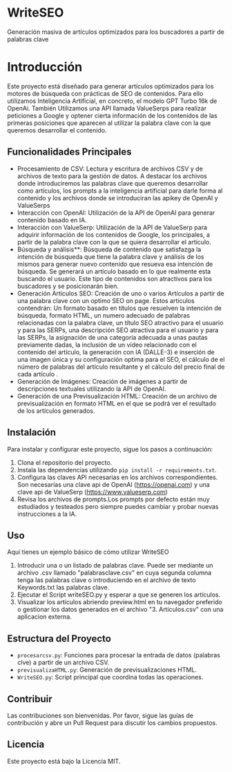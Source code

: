 # WriteSEO
Generación masiva de artículos optimizados para los buscadores a partir de palabras clave 
# Introducción
 Este proyecto está diseñado para generar artículos optimizados para los motores de búsqueda con prácticas de SEO de contenidos. Para ello utilizamos Inteligencia Artificial, en concreto, el modelo GPT Turbo 16k de OpenAi. También Utilizamos una API llamada ValueSerps para realizar peticiones a Google y optener cierta información de los contenidos de las primeras posiciones que aparecen al utilizar la palabra clave con la que queremos desarrollar el contenido.
 
 ## Funcionalidades Principales
 - Procesamiento de CSV: Lectura y escritura de archivos CSV y de archivos de texto para la gestión de datos. A destacar los archivos donde introduciremos las palabras clave que queremos desarrollar como artículos, los prompts a la inteligencia artificial para darle forma al contenido y los archivos donde se introduciran las apikey de OpenAI y ValueSerps
 - Interacción con OpenAI: Utilización de la API de OpenAI para generar contenido basado en IA.
 - Interacción con ValueSerp: Utilización de la API de ValueSerp para adquirir información de los contenidos de Google, los principales, a partir de la palabra clave con la que se quiera desarrollar el artículo.
 - Búsqueda y análisis**: Búsqueda de contenido que satisfazga la intención de búsqueda que tiene la palabra clave y análisis de los mismos para generar nuevo contenido que resueva esa intención de búsqueda. Se generará un artículo basado en lo que realmente esta buscando el usuario. Este tipo de contenidos son atractivos para los buscadores y se posicionarán bien.
 - Generación Artículos SEO: Creación de uno o varios Artículos a partir de una palabra clave con un optimo SEO on page. Estos artículos contendrán: Un formato basado en títulos que resuelven la intención de búsqueda, formato HTML, un numero adecuado de palabras relacionadas con la palabra clave, un título SEO atractivo para el usuario y para las SERPs, una descripción SEO atractiva para el usuario y para las SERPs, la asignación de una categoría adecuada a unas pautas previamente dadas, la inclusión de un vídeo relacionado con el contenido del artículo, la generación con IA (DALLE-3) e inserción de una imagen única y su configuración optima para el SEO, el cálculo de el número de palabras del artículo resultante y el cálculo del precio final de cada artículo . 
 - Generación de Imágenes: Creación de imágenes a partir de descripciones textuales utilizando la API de OpenAI.
 - Generación de una Previsualización HTML: Creación de un archivo de previsualización en formato HTML en el que se podrá ver el resultado de los artículos generados.
 
 ## Instalación
 Para instalar y configurar este proyecto, sigue los pasos a continuación:
  1. Clona el repositorio del proyecto.
  2. Instala las dependencias utilizando `pip install -r requirements.txt`.
  3. Configura las claves API necesarias en los archivos correspondientes. Son necesarias una clave api de OpenAI (https://openai.com) y una clave api de ValueSerp (https://www.valueserp.com)
  4. Revisa los archivos de prompts.Los prompts por defecto están muy estudiados y testeados pero siempre puedes cambiar y probar nuevas instrucciones a la IA.
 
  ## Uso
  Aquí tienes un ejemplo básico de cómo utilizar WriteSEO
  1. Introducir una o un listado de palabras clave. Puede ser mediante un archivo .csv llamado "palabrasclave.csv" en cuya segunda columna tenga las palabras clave o introduciendo en el archivo de texto Keywords.txt las palabras clave.
  2. Ejecutar el Script writeSEO.py y esperar a que se generen los artículos.
  3. Visualizar los artículos abriendo preview.html en tu navegador preferido o gestionar los datos generados en el archivo "3. Articulos.csv" con una aplicacion externa.
 
  ## Estructura del Proyecto
  - `procesarcsv.py`: Funciones para procesar la entrada de datos (palabras clve) a partir de un archivo CSV.
  - `previsualizaHTML.py`: Generación de previsualizaciones HTML.
  - `WriteSEO.py`: Script principal que coordina todas las operaciones.
 
  ## Contribuir
  Las contribuciones son bienvenidas. Por favor, sigue las guías de contribución y abre un Pull Request para discutir los cambios propuestos.
 
  ## Licencia
  Este proyecto está bajo la Licencia MIT.

